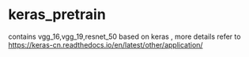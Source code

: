 # keras_pretrain
contains vgg_16,vgg_19,resnet_50
based on keras , more details refer to https://keras-cn.readthedocs.io/en/latest/other/application/

